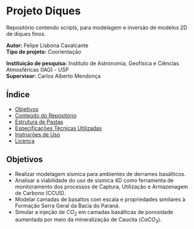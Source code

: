 # Projeto Diques

Repositório contendo scripts, para modelagem e inversão de modelos 2D de diques finos.

**Autor:** Felipe Lisbona Cavalcante  
**Tipo de projeto:** Coorientação  

**Instituição de pesquisa:** Instituto de Astronomia, Geofísica e Ciências Atmosféricas (IAG) - USP  
**Supervisor:** Carlos Alberto Mendonça  

## Índice

- [Objetivos](#objetivos)
- [Conteúdo do Repositório](#conteúdo-do-repositório)
- [Estrutura de Pastas](#estrutura-de-pastas)
- [Especificações Técnicas Utilizadas](#especificações-técnicas-utilizadas)
- [Instruções de Uso](#instruções-de-uso)
- [Licença](#licença)

## Objetivos

- Realizar modelagem sísmica para ambientes de derrames basálticos.
- Analisar a viabilidade do uso de sísmica 4D como ferramenta de monitoramento dos processos de Captura, Utilização e Armazenagem de Carbono (CCUS).
- Modelar camadas de basaltos com escala e propriedades similares à Formação Serra Geral da Bacia do Paraná.
- Simular a injeção de $CO_{2}$ em camadas basálticas de porosidade aumentada por meio da mineralização de Caucita ($CaCO_{3}$).
